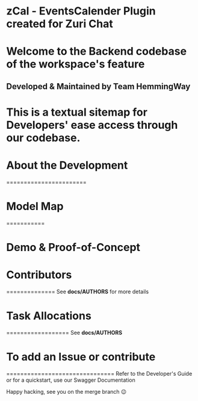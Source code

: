 # zCal - EventsCalender Plugin created for Zuri Chat

# Welcome to the Backend codebase of the workspace's feature
## Developed & Maintained by Team HemmingWay

# This is a textual sitemap for Developers' ease access through our codebase.


# About the Development
=======================


# Model Map
===========


# Demo & Proof-of-Concept
# Contributors
==============
See **docs/AUTHORS** for more details

# Task Allocations
==================
See **docs/AUTHORS**

# To add an Issue or contribute
===============================
Refer to the Developer's Guide or for a quickstart, use our Swagger Documentation


Happy hacking, see you on the merge branch :wink: